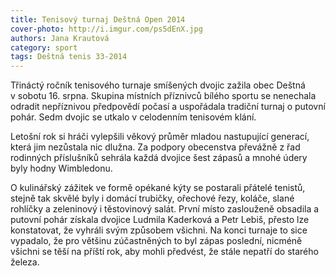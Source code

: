 ```yaml
---
title: Tenisový turnaj Deštná Open 2014
cover-photo: http://i.imgur.com/ps5dEnX.jpg
authors: Jana Krautová
category: sport
tags: Deštná tenis 33-2014 
---
```


Třináctý ročník tenisového turnaje smíšených dvojic zažila obec Deštná v sobotu 16. srpna. Skupina místních příznivců bílého sportu se nenechala odradit nepříznivou předpovědí počasí a uspořádala tradiční turnaj o putovní pohár. Sedm dvojic se utkalo v celodenním tenisovém klání.

Letošní rok si hráči vylepšili věkový průměr mladou nastupující generací, která jim nezůstala nic dlužna. Za podpory obecenstva převážně z řad rodinných příslušníků sehrála každá dvojice šest zápasů a mnohé údery byly hodny Wimbledonu.

O kulinářský zážitek ve formě opékané kýty se postarali přátelé tenistů, stejně tak skvělé byly i domácí trubičky, ořechové řezy, koláče, slané rohlíčky a zeleninový i těstovinový salát.
První místo zaslouženě obsadila a putovní pohár získala dvojice Ludmila Kaderková a Petr Lebiš, přesto lze konstatovat, že vyhráli svým způsobem všichni. Na konci turnaje to sice vypadalo, že pro většinu zúčastněných to byl zápas poslední, nicméně všichni se těší na příští rok, aby mohli předvést, že stále nepatří do starého železa.